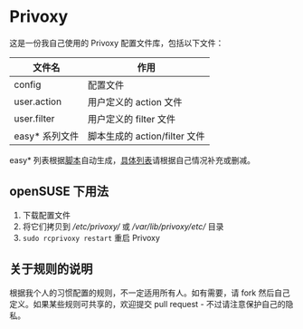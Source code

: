 Privoxy
=======

这是一份我自己使用的 Privoxy 配置文件库，包括以下文件：

文件名|作用
---|---
config|配置文件
user.action|用户定义的 action 文件 
user.filter|用户定义的 filter 文件
easy* 系列文件|脚本生成的 action/filter 文件

easy* 列表根据[脚本](http://andrwe.org/scripting/bash/privoxy-blocklist)自动生成，[具体列表](https://easylist.adblockplus.org/en/)请根据自己情况补充或删减。

## openSUSE 下用法

1. 下载配置文件
2. 将它们拷贝到 _/etc/privoxy/_ 或 _/var/lib/privoxy/etc/_ 目录
3. `sudo rcprivoxy restart` 重启 Privoxy

## 关于规则的说明

根据我个人的习惯配置的规则，不一定适用所有人。如有需要，请 fork 然后自己定义。如果某些规则可共享的，欢迎提交 pull request - 不过请注意保护自己的隐私。
